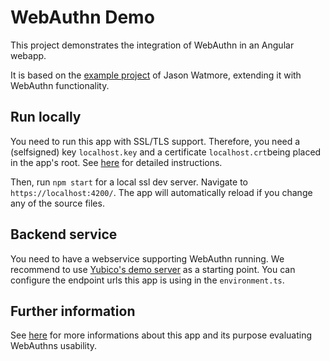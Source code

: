 # WebAuthn Demo

This project demonstrates the integration of WebAuthn in an Angular webapp.

It is based on the [example project](https://github.com/cornflourblue/angular-7-registration-login-example) of Jason Watmore, extending it with WebAuthn functionality.

## Run locally

You need to run this app with SSL/TLS support. Therefore, you need a (selfsigned) key `localhost.key` and a certificate `localhost.crt`being placed in the app's root.
See [here](https://medium.com/@richardr39/using-angular-cli-to-serve-over-https-locally-70dab07417c8) for detailed instructions.
 
Then, run `npm start` for a local ssl dev server. Navigate to `https://localhost:4200/`. The app will automatically reload if you change any of the source files.

## Backend service

You need to have a webservice supporting WebAuthn running. 
We recommend to use [Yubico's demo server](https://github.com/Yubico/java-webauthn-server/tree/master/webauthn-server-demo) as a starting point.
You can configure the endpoint urls this app is using in the  `environment.ts`. 

## Further information
See [here](https://www.inovex.de/de/content-pool/vortraege/webauthn-in-practice/) for more informations about this app and its purpose evaluating WebAuthns usability. 
